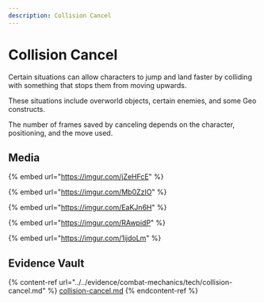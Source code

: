 ```yaml
---
description: Collision Cancel
---
```


# Collision Cancel

Certain situations can allow characters to jump and land faster by colliding with something that stops them from moving upwards.

These situations include overworld objects, certain enemies, and some Geo constructs.

The number of frames saved by canceling depends on the character, positioning, and the move used.

## Media

{% embed url="https://imgur.com/jZeHFcE" %}

{% embed url="https://imgur.com/Mb0ZzIO" %}

{% embed url="https://imgur.com/EaKJn6H" %}

{% embed url="https://imgur.com/RAwpidP" %}

{% embed url="https://imgur.com/1ijdoLm" %}

## Evidence Vault

{% content-ref url="../../evidence/combat-mechanics/tech/collision-cancel.md" %}
[collision-cancel.md](../../evidence/combat-mechanics/tech/collision-cancel.md)
{% endcontent-ref %}
